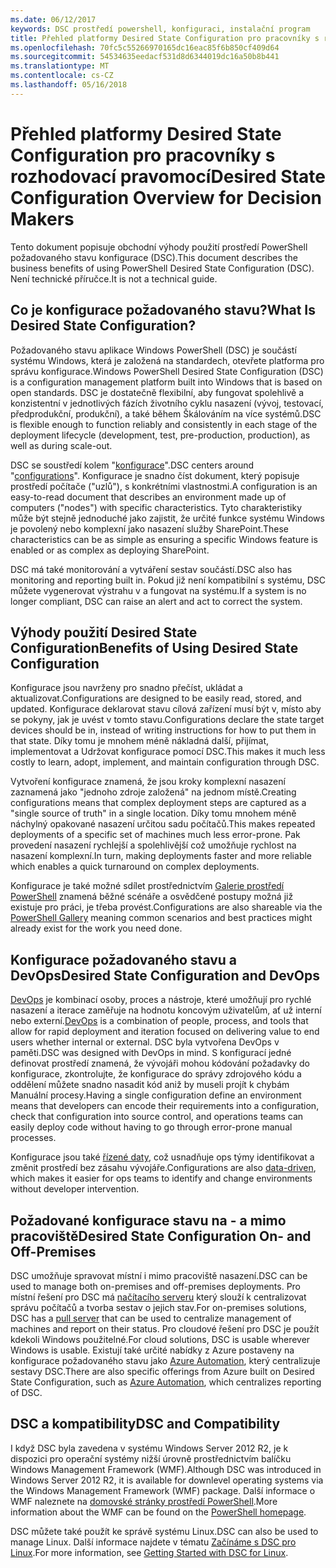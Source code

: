 ```yaml
---
ms.date: 06/12/2017
keywords: DSC prostředí powershell, konfiguraci, instalační program
title: Přehled platformy Desired State Configuration pro pracovníky s rozhodovací pravomocí
ms.openlocfilehash: 70fc5c55266970165dc16eac85f6b850cf409d64
ms.sourcegitcommit: 54534635eedacf531d8d6344019dc16a50b8b441
ms.translationtype: MT
ms.contentlocale: cs-CZ
ms.lasthandoff: 05/16/2018
---
```

# <a name="desired-state-configuration-overview-for-decision-makers"></a><span data-ttu-id="73dad-103">Přehled platformy Desired State Configuration pro pracovníky s rozhodovací pravomocí</span><span class="sxs-lookup"><span data-stu-id="73dad-103">Desired State Configuration Overview for Decision Makers</span></span>

<span data-ttu-id="73dad-104">Tento dokument popisuje obchodní výhody použití prostředí PowerShell požadovaného stavu konfigurace (DSC).</span><span class="sxs-lookup"><span data-stu-id="73dad-104">This document describes the business benefits of using PowerShell Desired State Configuration (DSC).</span></span> <span data-ttu-id="73dad-105">Není technické příručce.</span><span class="sxs-lookup"><span data-stu-id="73dad-105">It is not a technical guide.</span></span>

## <a name="what-is-desired-state-configuration"></a><span data-ttu-id="73dad-106">Co je konfigurace požadovaného stavu?</span><span class="sxs-lookup"><span data-stu-id="73dad-106">What Is Desired State Configuration?</span></span>

<span data-ttu-id="73dad-107">Požadovaného stavu aplikace Windows PowerShell (DSC) je součástí systému Windows, která je založená na standardech, otevřete platforma pro správu konfigurace.</span><span class="sxs-lookup"><span data-stu-id="73dad-107">Windows PowerShell Desired State Configuration (DSC) is a configuration management platform built into Windows that is based on open standards.</span></span> <span data-ttu-id="73dad-108">DSC je dostatečně flexibilní, aby fungovat spolehlivě a konzistentní v jednotlivých fázích životního cyklu nasazení (vývoj, testovací, předprodukční, produkční), a také během Škálováním na více systémů.</span><span class="sxs-lookup"><span data-stu-id="73dad-108">DSC is flexible enough to function reliably and consistently in each stage of the deployment lifecycle (development, test, pre-production, production), as well as during scale-out.</span></span>

<span data-ttu-id="73dad-109">DSC se soustředí kolem "[konfigurace](https://msdn.microsoft.com/powershell/dsc/configurations)".</span><span class="sxs-lookup"><span data-stu-id="73dad-109">DSC centers around "[configurations](https://msdn.microsoft.com/powershell/dsc/configurations)".</span></span>
<span data-ttu-id="73dad-110">Konfigurace je snadno číst dokument, který popisuje prostředí počítače ("uzlů"), s konkrétními vlastnostmi.</span><span class="sxs-lookup"><span data-stu-id="73dad-110">A configuration is an easy-to-read document that describes an environment made up of computers ("nodes") with specific characteristics.</span></span>
<span data-ttu-id="73dad-111">Tyto charakteristiky může být stejně jednoduché jako zajistit, že určité funkce systému Windows je povolený nebo komplexní jako nasazení služby SharePoint.</span><span class="sxs-lookup"><span data-stu-id="73dad-111">These characteristics can be as simple as ensuring a specific Windows feature is enabled or as complex as deploying SharePoint.</span></span>

<span data-ttu-id="73dad-112">DSC má také monitorování a vytváření sestav součástí.</span><span class="sxs-lookup"><span data-stu-id="73dad-112">DSC also has monitoring and reporting built in.</span></span>
<span data-ttu-id="73dad-113">Pokud již není kompatibilní s systému, DSC můžete vygenerovat výstrahu v a fungovat na systému.</span><span class="sxs-lookup"><span data-stu-id="73dad-113">If a system is no longer compliant, DSC can raise an alert and act to correct the system.</span></span>

## <a name="benefits-of-using-desired-state-configuration"></a><span data-ttu-id="73dad-114">Výhody použití Desired State Configuration</span><span class="sxs-lookup"><span data-stu-id="73dad-114">Benefits of Using Desired State Configuration</span></span>

<span data-ttu-id="73dad-115">Konfigurace jsou navrženy pro snadno přečíst, ukládat a aktualizovat.</span><span class="sxs-lookup"><span data-stu-id="73dad-115">Configurations are designed to be easily read, stored, and updated.</span></span>
<span data-ttu-id="73dad-116">Konfigurace deklarovat stavu cílová zařízení musí být v, místo aby se pokyny, jak je uvést v tomto stavu.</span><span class="sxs-lookup"><span data-stu-id="73dad-116">Configurations declare the state target devices should be in, instead of writing instructions for how to put them in that state.</span></span>
<span data-ttu-id="73dad-117">Díky tomu je mnohem méně nákladná další, přijímat, implementovat a Udržovat konfigurace pomocí DSC.</span><span class="sxs-lookup"><span data-stu-id="73dad-117">This makes it much less costly to learn, adopt, implement, and maintain configuration through DSC.</span></span>

<span data-ttu-id="73dad-118">Vytvoření konfigurace znamená, že jsou kroky komplexní nasazení zaznamená jako "jednoho zdroje založená" na jednom místě.</span><span class="sxs-lookup"><span data-stu-id="73dad-118">Creating configurations means that complex deployment steps are captured as a "single source of truth" in a single location.</span></span>
<span data-ttu-id="73dad-119">Díky tomu mnohem méně náchylný opakované nasazení určitou sadu počítačů.</span><span class="sxs-lookup"><span data-stu-id="73dad-119">This makes repeated deployments of a specific set of machines much less error-prone.</span></span>
<span data-ttu-id="73dad-120">Pak provedení nasazení rychlejší a spolehlivější což umožňuje rychlost na nasazení komplexní.</span><span class="sxs-lookup"><span data-stu-id="73dad-120">In turn, making deployments faster and more reliable which enables a quick turnaround on complex deployments.</span></span>

<span data-ttu-id="73dad-121">Konfigurace je také možné sdílet prostřednictvím [Galerie prostředí PowerShell](https://powershellgallery.com) znamená běžné scénáře a osvědčené postupy možná již existuje pro práci, je třeba provést.</span><span class="sxs-lookup"><span data-stu-id="73dad-121">Configurations are also shareable via the [PowerShell Gallery](https://powershellgallery.com) meaning common scenarios and best practices might already exist for the work you need done.</span></span>


## <a name="desired-state-configuration-and-devops"></a><span data-ttu-id="73dad-122">Konfigurace požadovaného stavu a DevOps</span><span class="sxs-lookup"><span data-stu-id="73dad-122">Desired State Configuration and DevOps</span></span>

<span data-ttu-id="73dad-123">[DevOps](http://blogs.technet.com/b/ashleymcglone/archive/2015/11/20/devops-for-n00bs-ie-windows-people.aspx) je kombinací osoby, proces a nástroje, které umožňují pro rychlé nasazení a iterace zaměřuje na hodnotu koncovým uživatelům, ať už interní nebo externí.</span><span class="sxs-lookup"><span data-stu-id="73dad-123">[DevOps](http://blogs.technet.com/b/ashleymcglone/archive/2015/11/20/devops-for-n00bs-ie-windows-people.aspx) is a combination of people, process, and tools that allow for rapid deployment and iteration focused on delivering value to end users whether internal or external.</span></span>
<span data-ttu-id="73dad-124">DSC byla vytvořena DevOps v paměti.</span><span class="sxs-lookup"><span data-stu-id="73dad-124">DSC was designed with DevOps in mind.</span></span>
<span data-ttu-id="73dad-125">S konfigurací jedné definovat prostředí znamená, že vývojáři mohou kódování požadavky do konfigurace, zkontrolujte, že konfigurace do správy zdrojového kódu a oddělení můžete snadno nasadit kód aniž by museli projít k chybám Manuální procesy.</span><span class="sxs-lookup"><span data-stu-id="73dad-125">Having a single configuration define an environment means that developers can encode their requirements into a configuration, check that configuration into source control, and operations teams can easily deploy code without having to go through error-prone manual processes.</span></span>

<span data-ttu-id="73dad-126">Konfigurace jsou také [řízené daty](https://msdn.microsoft.com/powershell/dsc/configdata), což usnadňuje ops týmy identifikovat a změnit prostředí bez zásahu vývojáře.</span><span class="sxs-lookup"><span data-stu-id="73dad-126">Configurations are also [data-driven](https://msdn.microsoft.com/powershell/dsc/configdata), which makes it easier for ops teams to identify and change environments without developer intervention.</span></span>

## <a name="desired-state-configuration-on--and-off-premises"></a><span data-ttu-id="73dad-127">Požadované konfigurace stavu na - a mimo pracoviště</span><span class="sxs-lookup"><span data-stu-id="73dad-127">Desired State Configuration On- and Off-Premises</span></span>

<span data-ttu-id="73dad-128">DSC umožňuje spravovat místní i mimo pracoviště nasazení.</span><span class="sxs-lookup"><span data-stu-id="73dad-128">DSC can be used to manage both on-premises and off-premises deployments.</span></span>
<span data-ttu-id="73dad-129">Pro místní řešení pro DSC má [načítacího serveru](https://msdn.microsoft.com/powershell/dsc/pullserver) který slouží k centralizovat správu počítačů a tvorba sestav o jejich stav.</span><span class="sxs-lookup"><span data-stu-id="73dad-129">For on-premises solutions, DSC has a [pull server](https://msdn.microsoft.com/powershell/dsc/pullserver) that can be used to centralize management of machines and report on their status.</span></span>
<span data-ttu-id="73dad-130">Pro cloudové řešení pro DSC je použít kdekoli Windows použitelné.</span><span class="sxs-lookup"><span data-stu-id="73dad-130">For cloud solutions, DSC is usable wherever Windows is usable.</span></span>
<span data-ttu-id="73dad-131">Existují také určité nabídky z Azure postaveny na konfigurace požadovaného stavu jako [Azure Automation](https://azure.microsoft.com/en-us/documentation/services/automation/), který centralizuje sestavy DSC.</span><span class="sxs-lookup"><span data-stu-id="73dad-131">There are also specific offerings from Azure built on Desired State Configuration, such as [Azure Automation](https://azure.microsoft.com/en-us/documentation/services/automation/), which centralizes reporting of DSC.</span></span>

## <a name="dsc-and-compatibility"></a><span data-ttu-id="73dad-132">DSC a kompatibility</span><span class="sxs-lookup"><span data-stu-id="73dad-132">DSC and Compatibility</span></span>

<span data-ttu-id="73dad-133">I když DSC byla zavedena v systému Windows Server 2012 R2, je k dispozici pro operační systémy nižší úrovně prostřednictvím balíčku Windows Management Framework (WMF).</span><span class="sxs-lookup"><span data-stu-id="73dad-133">Although DSC was introduced in Windows Server 2012 R2, it is available for downlevel operating systems via the Windows Management Framework (WMF) package.</span></span>
<span data-ttu-id="73dad-134">Další informace o WMF naleznete na [domovské stránky prostředí PowerShell](https://msdn.microsoft.com/en-us/powershell/).</span><span class="sxs-lookup"><span data-stu-id="73dad-134">More information about the WMF can be found on the [PowerShell homepage](https://msdn.microsoft.com/en-us/powershell/).</span></span>

<span data-ttu-id="73dad-135">DSC můžete také použít ke správě systému Linux.</span><span class="sxs-lookup"><span data-stu-id="73dad-135">DSC can also be used to manage Linux.</span></span> <span data-ttu-id="73dad-136">Další informace najdete v tématu [Začínáme s DSC pro Linux](https://msdn.microsoft.com/en-us/powershell/dsc/lnxgettingstarted).</span><span class="sxs-lookup"><span data-stu-id="73dad-136">For more information, see [Getting Started with DSC for Linux](https://msdn.microsoft.com/en-us/powershell/dsc/lnxgettingstarted).</span></span>